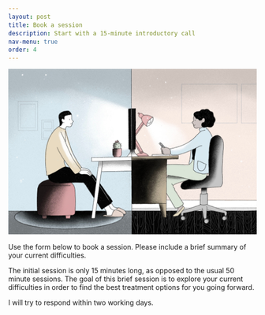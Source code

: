 ```yaml
---
layout: post
title: Book a session
description: Start with a 15-minute introductory call
nav-menu: true
order: 4
---
```


<img src="assets/images/therapy.jpg">

Use the form below to book a session. Please include a brief summary of your current difficulties.

The initial session is only 15 minutes long, as opposed to the usual 50 minute sessions.
The goal of this brief session is to explore your current difficulties in order to find the best treatment options for you
going forward.

I will try to respond within two working days. 